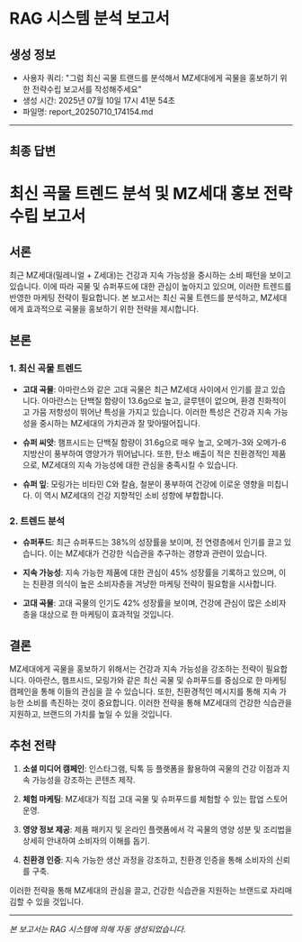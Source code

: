 # RAG 시스템 분석 보고서

## 생성 정보
- 사용자 쿼리: "그럼 최신 곡물 트랜드를 분석해서 MZ세대에게 곡물을 홍보하기 위한 전략수립 보고서를 작성해주세요"
- 생성 시간: 2025년 07월 10일 17시 41분 54초
- 파일명: report_20250710_174154.md

---

## 최종 답변

# 최신 곡물 트렌드 분석 및 MZ세대 홍보 전략 수립 보고서

## 서론
최근 MZ세대(밀레니얼 + Z세대)는 건강과 지속 가능성을 중시하는 소비 패턴을 보이고 있습니다. 이에 따라 곡물 및 슈퍼푸드에 대한 관심이 높아지고 있으며, 이러한 트렌드를 반영한 마케팅 전략이 필요합니다. 본 보고서는 최신 곡물 트렌드를 분석하고, MZ세대에게 효과적으로 곡물을 홍보하기 위한 전략을 제시합니다.

## 본론

### 1. 최신 곡물 트렌드
- **고대 곡물**: 아마란스와 같은 고대 곡물은 최근 MZ세대 사이에서 인기를 끌고 있습니다. 아마란스는 단백질 함량이 13.6g으로 높고, 글루텐이 없으며, 환경 친화적이고 가뭄 저항성이 뛰어난 특성을 가지고 있습니다. 이러한 특성은 건강과 지속 가능성을 중시하는 MZ세대의 가치관과 잘 맞아떨어집니다.
  
- **슈퍼 씨앗**: 햄프시드는 단백질 함량이 31.6g으로 매우 높고, 오메가-3와 오메가-6 지방산이 풍부하여 영양가가 뛰어납니다. 또한, 탄소 배출이 적은 친환경적인 제품으로, MZ세대의 지속 가능성에 대한 관심을 충족시킬 수 있습니다.
  
- **슈퍼 잎**: 모링가는 비타민 C와 칼슘, 철분이 풍부하여 건강에 이로운 영향을 미칩니다. 이 역시 MZ세대의 건강 지향적인 소비 성향에 부합합니다.

### 2. 트렌드 분석
- **슈퍼푸드**: 최근 슈퍼푸드는 38%의 성장률을 보이며, 전 연령층에서 인기를 끌고 있습니다. 이는 MZ세대가 건강한 식습관을 추구하는 경향과 관련이 있습니다.
  
- **지속 가능성**: 지속 가능한 제품에 대한 관심이 45% 성장률을 기록하고 있으며, 이는 친환경 의식이 높은 소비자층을 겨냥한 마케팅 전략이 필요함을 시사합니다.
  
- **고대 곡물**: 고대 곡물의 인기도 42% 성장률을 보이며, 건강에 관심이 많은 소비자층을 대상으로 한 마케팅이 효과적일 것입니다.

## 결론
MZ세대에게 곡물을 홍보하기 위해서는 건강과 지속 가능성을 강조하는 전략이 필요합니다. 아마란스, 햄프시드, 모링가와 같은 최신 곡물 및 슈퍼푸드를 중심으로 한 마케팅 캠페인을 통해 이들의 관심을 끌 수 있습니다. 또한, 친환경적인 메시지를 통해 지속 가능한 소비를 촉진하는 것이 중요합니다. 이러한 전략을 통해 MZ세대의 건강한 식습관을 지원하고, 브랜드의 가치를 높일 수 있을 것입니다. 

## 추천 전략
1. **소셜 미디어 캠페인**: 인스타그램, 틱톡 등 플랫폼을 활용하여 곡물의 건강 이점과 지속 가능성을 강조하는 콘텐츠 제작.
  
2. **체험 마케팅**: MZ세대가 직접 고대 곡물 및 슈퍼푸드를 체험할 수 있는 팝업 스토어 운영.
  
3. **영양 정보 제공**: 제품 패키지 및 온라인 플랫폼에서 각 곡물의 영양 성분 및 조리법을 상세히 안내하여 소비자의 이해를 돕기.

4. **친환경 인증**: 지속 가능한 생산 과정을 강조하고, 친환경 인증을 통해 소비자의 신뢰를 구축.

이러한 전략을 통해 MZ세대의 관심을 끌고, 건강한 식습관을 지원하는 브랜드로 자리매김할 수 있을 것입니다.

---
*본 보고서는 RAG 시스템에 의해 자동 생성되었습니다.*
